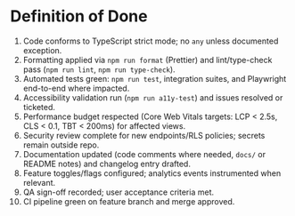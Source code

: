 # Definition of Done

1. Code conforms to TypeScript strict mode; no `any` unless documented exception.
2. Formatting applied via `npm run format` (Prettier) and lint/type-check pass (`npm run lint`, `npm run type-check`).
3. Automated tests green: `npm run test`, integration suites, and Playwright end-to-end where impacted.
4. Accessibility validation run (`npm run a11y-test`) and issues resolved or ticketed.
5. Performance budget respected (Core Web Vitals targets: LCP < 2.5s, CLS < 0.1, TBT < 200ms) for affected views.
6. Security review complete for new endpoints/RLS policies; secrets remain outside repo.
7. Documentation updated (code comments where needed, `docs/` or README notes) and changelog entry drafted.
8. Feature toggles/flags configured; analytics events instrumented when relevant.
9. QA sign-off recorded; user acceptance criteria met.
10. CI pipeline green on feature branch and merge approved.
